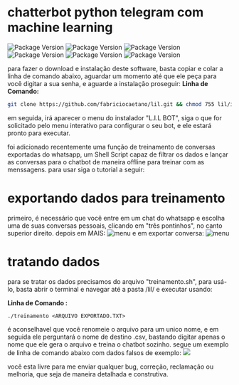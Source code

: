 # chatterbot python telegram com machine learning

![Package Version](https://img.shields.io/badge/version-0.0.2-blue.svg?cacheSeconds=2592000) ![Package Version](https://img.shields.io/badge/in-development-brightgreen.svg) ![Package Version](https://img.shields.io/badge/dependencias-chatterbot%20-green.svg) ![Package Version](https://img.shields.io/badge/-pip3-green.svg) ![Package Version](https://img.shields.io/badge/-python3-green.svg) ![Package Version](https://img.shields.io/badge/-python_telegram_bot-green.svg)

 para fazer o download e instalação deste software, basta copiar e colar a linha de comando abaixo, aguardar um momento até que ele peça para você digitar a sua senha, e aguarde a instalação proseguir:
 **Linha de Comando:**
```bash
git clone https://github.com/fabriciocaetano/lil.git && chmod 755 lil/install.sh && ./lil/install.sh 
````
em seguida, irá aparecer o menu do instalador "L.I.L BOT", siga o que for solicitado pelo menu interativo para configurar o seu bot, e ele estará pronto para executar.

foi adicionado recentemente uma função de treinamento de conversas exportadas do whatsapp, um Shell Script capaz de filtrar os dados e lançar as conversas para o chatbot de maneira offline para treinar com as menssagens. para usar siga o tutorial a seguir:

# exportando dados para treinamento
 primeiro, é necessário que você entre em um chat do whatsapp e escolha uma de suas conversas pessoais, clicando em "três pontinhos", no canto superior direito. depois em MAIS: 
 ![menu](https://telegra.ph/file/1900650d8aeaa98360e3e.jpg)
 e em exportar conversa:
 ![menu](https://telegra.ph/file/7a3700ff8bb2e86044609.jpg)
 
 # tratando dados
 
  para se tratar os dados precisamos do arquivo "treinamento.sh", para usá-lo, basta abrir o terminal e navegar até a pasta /lil/ e executar usando:
  
  **Linha de Comando :** 
  
  `./treinamento <ARQUIVO EXPORTADO.TXT>`

 é aconselhavel que você renomeie o arquivo para um unico nome, e em seguida ele perguntará o nome de destino .csv, bastando digitar apenas o nome que ele gera o arquivo e treina o chatbot sozinho. segue um exemplo de linha de comando abaixo com dados falsos de exemplo:
<a href="https://asciinema.org/a/280732" target="_blank"><img src="https://asciinema.org/a/280732.svg" /></a>
 
você esta livre para me enviar qualquer bug, correção, reclamação ou melhoria, que seja de maneira detalhada e construtiva.
